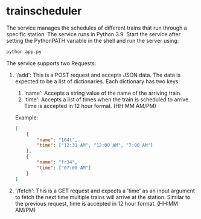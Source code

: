 # trainscheduler

The service manages the schedules of different trains that run through a specific station. The service runs in Python 3.9. Start the service after setting the PythonPATH variable in the shell and run the server using:

```bash
python app.py
```

The service supports two Requests:
<ol>

<li>'/add': This is a POST request and accepts JSON data. The data is expected to be a list of dictionaries. Each dictionary has two keys: </li>
    <ol>
        <li> 'name': Accepts a string value of the name of the arriving train. </li>
        <li> 'time': Accepts a list of times when the train is scheduled to arrive. Time is accepted in 12 hour format. (HH:MM AM/PM) </li>
    </ol>

Example:
```json
[
    {
        "name": "104t",
        "time": ["12:31 AM", "12:00 AM", "7:00 AM"]
    },
    {
        "name": "fr34",
        "time": ["07:00 AM"]
    }
]
```

<li>'/fetch': This is a GET request and expects a 'time' as an input argument to fetch the next time multiple trains will arrive at the station. Similar to the previous request, time is accepted in 12 hour format. (HH:MM AM/PM) </li>

</ol>

